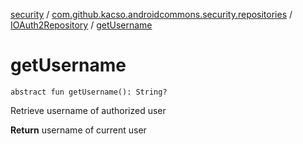 [security](../../index.md) / [com.github.kacso.androidcommons.security.repositories](../index.md) / [IOAuth2Repository](index.md) / [getUsername](.)

# getUsername

`abstract fun getUsername(): String?`

Retrieve username of authorized user

**Return**
username of current user

